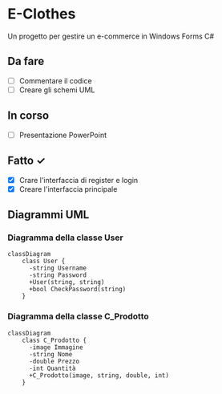# E-Clothes
Un progetto per gestire un e-commerce in Windows Forms C#

## Da fare
- [ ] Commentare il codice
- [ ] Creare gli schemi UML

## In corso
- [ ] Presentazione PowerPoint

## Fatto ✓
- [x] Crare l'interfaccia di register e login
- [x] Creare l'interfaccia principale

## Diagrammi UML

### Diagramma della classe User
```mermaid
classDiagram
    class User {
      -string Username
      -string Password
      +User(string, string)
      +bool CheckPassword(string)
    }
```
### Diagramma della classe C_Prodotto
```mermaid
classDiagram
    class C_Prodotto {
      -image Immagine
      -string Nome
      -double Prezzo
      -int Quantità
      +C_Prodotto(image, string, double, int)
    }
```
